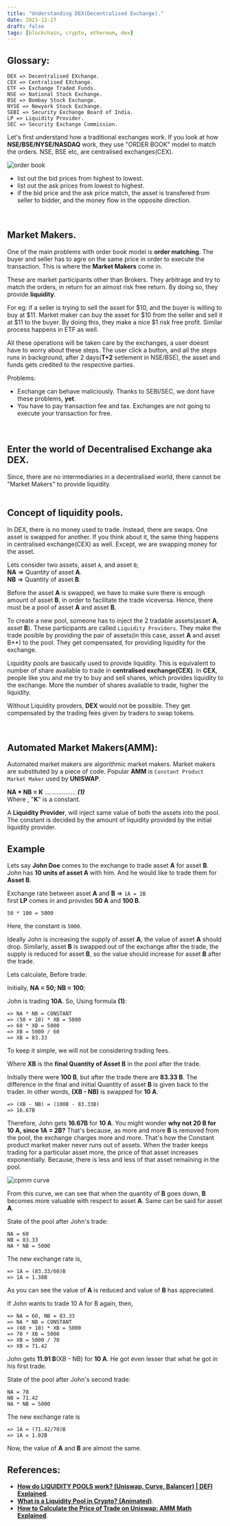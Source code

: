 ```yaml
---
title: "Understanding DEX(Decentralised Exchange)."
date: 2021-12-27
draft: false
tags: [blockchain, crypto, ethereum, dex]
---
```


## **Glossary:**
```
DEX => Decentralised EXchange.
CEX => Centralised EXchange.
ETF => Exchange Traded Funds.
NSE => National Stock Exchange.
BSE => Bombay Stock Exchange.
NYSE => Newyork Stock Exchange.
SEBI => Security Exchange Board of India.
LP => Liquidity Provider.
SEC => Security Exchange Commission.
```

Let's first understand how a traditional exchanges work. If you look at how **NSE/BSE/NYSE/NASDAQ** work, they use "ORDER BOOK" model to match the orders. NSE, BSE etc, are centralised exchanges(CEX).

![order book](/orderbook.png)

* list out the bid prices from highest to lowest.
* list out the ask prices from lowest to highest.
* if the bid price and the ask price match, the asset is transfered from seller to bidder, and the money flow in the opposite direction.

<br>

## **Market Makers.**
One of the main problems with order book model is **order matching**. The buyer and seller has to agre on the same price in order to execute the transaction. This is where the **Market Makers** come in.

These are market participants other than Brokers. They arbitrage and try to match the orders, in return for an almost risk free return. By doing so, they provide **liquidity**.

For eg: if a seller is trying to sell the asset for $10, and the buyer is willing to buy at $11. Market maker can buy the asset for $10 from the seller and sell it at $11 to the buyer. By doing this, they make a nice $1 risk free profit. Similar process happens in ETF as well.

All these operations will be taken care by the exchanges, a user doesnt have to worry about these steps. The user click a button, and all the steps runs in background, after 2 days(**T+2** setlement in NSE/BSE), the asset and funds gets credited to the respective parties.

Problems:
* Exchange can behave maliciously. Thanks to SEBI/SEC, we dont have these problems, **yet**.
* You have to pay transaction fee and tax. Exchanges are not going to execute your transaction for free.
<br><br><br>

## **Enter the world of Decentralised Exchange aka DEX.**

Since, there are no intermediaries in a decentralised world, there cannot be "Market Makers" to provide liquidity.
<br><br>

## **Concept of liquidity pools.**

In DEX, there is no money used to trade. Instead, there are swaps. One asset is swapped for another. If you think about it, the same thing happens in centralised exchange(CEX) as well. Except, we are swapping money for the asset. 

Lets consider two assets, asset ```A```, and asset ```B```;<br>
**NA** => Quantity of asset **A**.<br>
**NB** => Quantity of asset **B**.<br>

Before the asset **A** is swapped, we have to make sure there is enough amount of asset **B**, in order to facilitate the trade viceversa. Hence, there must be a pool of asset **A** and asset **B**.

To create a new pool, someone has to inject the 2 tradable assets(asset **A**, asset **B**). These participants are called ```Liquidity Providers```. They make the trade posible by providing the pair of assets(in this case, asset **A** and asset B**) to the pool. They get compensated, for providing liquidity for the exchange.

Liquidity pools are basically used to provide liquidity. This is equivalent to number of share available to trade in **centralised exchange(CEX)**. In **CEX**, people like you and me try to buy and sell shares, which provides liquidity to the exchange. More the number of shares available to trade, higher the liquidity.

Without Liquidity provders, **DEX** would not be possible. They get compensated by the trading fees given by traders to swap tokens.

<br>

## **Automated Market Makers(AMM):**

Automated market makers are algorithmic market makers. Market makers are substituted by a piece of code. Popular **AMM** is ```Constant Product Market Maker``` used by **UNISWAP**.

**NA * NB = K**   .................. ***(1)*** 
<br>
Where , "**K**" is a constant.<br>

A **Liquidity Provider**, will inject same value of both the assets into the pool. The constant is decided by the amount of liquidity provided by the initial liquidity provider.

## Example

Lets say **John Doe** comes to the exchange to trade asset **A** for asset **B**. John has **10 units of asset A** with him. And he would like to trade them for **Asset B**.

Exchange rate between asset **A** and **B** => ```1A = 2B```<br>
first **LP** comes in and provides **50 A** and **100 B**.<br>

```50 * 100 = 5000```

Here, the constant is ```5000```.

Ideally John is increasing the supply of asset **A**, the value of asset **A** should drop. Similarly, asset **B** is swapped out of the exchange after the trade, the supply is reduced for asset **B**, so the value should increase for asset **B** after the trade.

Lets calculate, Before trade:<br>

Initially, **NA = 50; NB = 100**;

John is trading **10A**. So, Using formula **(1)**:<br>
```
=> NA * NB = CONSTANT
=> (50 + 10) * XB = 5000
=> 60 * XB = 5000
=> XB = 5000 / 60
=> XB = 83.33
```

To keep it simple, we will not be considering trading fees.

Where **XB** is the **final Quantity of Asset B** in the pool after the trade.

Initially there were **100 B**, but after the trade there are **83.33 B**. The difference in the final and initial Quantity of asset **B** is given back to the trader. In other words, **(XB - NB)** is swapped for **10 A**.

```
=> (XB - NB) = (100B - 83.33B)
=> 16.67B
```

Therefore, John gets **16.67B** for **10 A**. You might wonder **why not 20 B for 10 A, since 1A = 2B?** That's because, as more and more **B** is removed from the pool, the exchange charges more and more. That's how the Constant product market maker never runs out of assets. When the trader keeps trading for a particular asset more, the price of that asset increases exponentially. Because, there is less and less of that asset remaining in the pool.

![cpmm curve](/CPMM.png)

From this curve, we can see that when the quantity of **B** goes down, **B** becomes more valuable with respect to asset **A**. Same can be said for asset **A**.

State of the pool after John's trade:
```
NA = 60
NB = 83.33
NA * NB = 5000
```
The new exchange rate is,
```
=> 1A = (83.33/60)B
=> 1A = 1.38B
```

As you can see the value of **A** is reduced and value of **B** has appreciated.

If John wants to trade 10 A for B again, then,
```
=> NA = 60, NB = 83.33
=> NA * NB = CONSTANT
=> (60 + 10) * XB = 5000
=> 70 * XB = 5000
=> XB = 5000 / 70
=> XB = 71.42
```
John gets **11.91 B**(XB - NB) for **10 A**. He got even lesser that what he got in his first trade.

State of the pool after John's second trade:<br>
```
NA = 70
NB = 71.42
NA * NB = 5000
```
The new exchange rate is<br>
```
=> 1A = (71.42/70)B
=> 1A = 1.02B
```

Now, the value of **A** and **B** are almost the same.

## References:

* **[How do LIQUIDITY POOLS work? (Uniswap, Curve, Balancer) | DEFI Explained](https://www.youtube.com/watch?v=cizLhxSKrAc&t=554s)**.
* **[What is a Liquidity Pool in Crypto? (Animated)](https://www.youtube.com/watch?v=dVJzcFDo498&t=3s)**.
* **[How to Calculate the Price of Trade on Uniswap: AMM Math Explained](https://www.youtube.com/watch?v=Af3NxB7r-Ws)**.